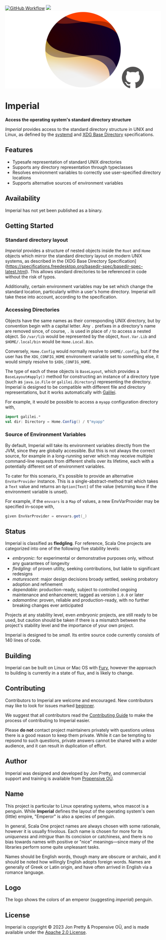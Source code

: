 [<img alt="GitHub Workflow" src="https://img.shields.io/github/actions/workflow/status/propensive/imperial/main.yml?style=for-the-badge" height="24">](https://github.com/propensive/imperial/actions)
[<img src="https://img.shields.io/discord/633198088311537684?color=8899f7&label=DISCORD&style=for-the-badge" height="24">](https://discord.gg/7b6mpF6Qcf)
<img src="/doc/images/github.png" valign="middle">

# Imperial

__Access the operating system's standard directory structure__

_Imperial_ provides access to the standard directory structure in UNIX and Linux, as defined by the
[systemd](https://www.freedesktop.org/software/systemd/man/file-hierarchy.html) and [XDG Base
Directory](https://specifications.freedesktop.org/basedir-spec/basedir-spec-latest.html) specifications.

## Features

- Typesafe representation of standard UNIX directories
- Supports any directory representation through typeclasses
- Resolves environment variables to correctly use user-specified directory locations
- Supports alternative sources of environment variables


## Availability

Imperial has not yet been published as a binary.

## Getting Started

### Standard directory layout

_Imperial_ provides a structure of nested objects inside the `Root` and `Home` objects which mirror the standard directory layout on
modern UNIX systems, as described in the
(XDG Base Directory Specification](https://specifications.freedesktop.org/basedir-spec/basedir-spec-latest.html). This allows standard
directories to be referenced in code without the risk of typos.

Additionally, certain environment variables may be set which change the standard location, particularly within a user's home
directory. Imperial will take these into account, according to the specification.

### Accessing Directories

Objects have the same names as their corresponding UNIX directory, but by convention begin with a capital letter. Any `.` prefixes in
a directory's name are removed since, of course, `.` is used in place of `/` to access a nested object. So `/var/lib` would be
represented by the object, `Root.Var.Lib` and `$HOME/.local/bin` would be `Home.Local.Bin`.

Conversely, `Home.Config` would normally resolve to `$HOME/.config`, but if the user has the `XDG_CONFIG_HOME` environment
variable set to something else, it would simply resolve to `$XDG_CONFIG_HOME`.

The type of each of these objects is `BaseLayout`, which provides a `BaseLayout#apply()` method for constructing an instance of
a directory type (such as `java.io.File` or `galilei.Directory`) representing the directory. Imperial is designed to be
compatible with different file and directory representations, but it works automatically with
[Galilei](https://github.com/propensive/galilei).

For example, it would be possible to access a `myapp` configuration directory with,
```scala
import galilei.*
val dir: Directory = Home.Config() / t"myapp"
```

### Source of Environment Variables

By default, Imperial will take its environment variables directly from the JVM, since they are globally accessible. But this
is not always the correct source, for example in a long-running server which may receive multiple command-line requests from
different shells over its lifetime, each with a potentially different set of environment variables.

To cater for this scenario, it's possible to provide an alternative `EnvVarProvider` instance. This is a
single-abstract-method trait which takes a `Text` value and returns an `Option[Text]` of the value (returning `None` if the
environment variable is unset).

For example, if the `envvars` is a `Map` of values, a new EnvVarProvider may be specified in-scope with,
```scala
given EnvVarProvider = envvars.get(_)
```



## Status

Imperial is classified as __fledgling__. For reference, Scala One projects are
categorized into one of the following five stability levels:

- _embryonic_: for experimental or demonstrative purposes only, without any guarantees of longevity
- _fledgling_: of proven utility, seeking contributions, but liable to significant redesigns
- _maturescent_: major design decisions broady settled, seeking probatory adoption and refinement
- _dependable_: production-ready, subject to controlled ongoing maintenance and enhancement; tagged as version `1.0.0` or later
- _adamantine_: proven, reliable and production-ready, with no further breaking changes ever anticipated

Projects at any stability level, even _embryonic_ projects, are still ready to
be used, but caution should be taken if there is a mismatch between the
project's stability level and the importance of your own project.

Imperial is designed to be _small_. Its entire source code currently consists
of 140 lines of code.

## Building

Imperial can be built on Linux or Mac OS with [Fury](/propensive/fury), however
the approach to building is currently in a state of flux, and is likely to
change.

## Contributing

Contributors to Imperial are welcome and encouraged. New contributors may like to look for issues marked
<a href="https://github.com/propensive/imperial/labels/beginner">beginner</a>.

We suggest that all contributors read the [Contributing Guide](/contributing.md) to make the process of
contributing to Imperial easier.

Please __do not__ contact project maintainers privately with questions unless
there is a good reason to keep them private. While it can be tempting to
repsond to such questions, private answers cannot be shared with a wider
audience, and it can result in duplication of effort.

## Author

Imperial was designed and developed by Jon Pretty, and commercial support and training is available from
[Propensive O&Uuml;](https://propensive.com/).



## Name

This project is particular to Linux operating systems, whos mascot is a penguin. While __Imperial__ defines the layout of the
operating system's own (little) empire, "Emperor" is also a species of penguin.

In general, Scala One project names are always chosen with some rationale, however it is usually
frivolous. Each name is chosen for more for its _uniqueness_ and _intrigue_ than its concision or
catchiness, and there is no bias towards names with positive or "nice" meanings—since many of the
libraries perform some quite unpleasant tasks.

Names should be English words, though many are obscure or archaic, and it should be noted how
willingly English adopts foreign words. Names are generally of Greek or Latin origin, and have
often arrived in English via a romance language.

## Logo

The logo shows the colors of an emperor (suggesting _imperial_) penguin.

## License

Imperial is copyright &copy; 2023 Jon Pretty & Propensive O&Uuml;, and is made available under the
[Apache 2.0 License](/license.md).
